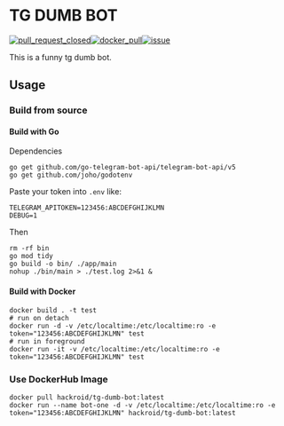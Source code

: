 # TG DUMB BOT

[![pull_request_closed](https://img.shields.io/github/actions/workflow/status/hackroid/tg-dumb-bot/pull_request_closed.yml)](https://github.com/hackroid/tg-dumb-bot/actions/workflows/pull_request_closed.yml)[![docker_pull](https://img.shields.io/docker/pulls/hackroid/tg-dumb-bot)](https://hub.docker.com/repository/docker/hackroid/tg-dumb-bot)[![issue](https://img.shields.io/github/issues/hackroid/tg-dumb-bot)](https://github.com/hackroid/tg-dumb-bot/issues)

This is a funny tg dumb bot.

## Usage

### Build from source

#### Build with Go

Dependencies

```shell
go get github.com/go-telegram-bot-api/telegram-bot-api/v5
go get github.com/joho/godotenv
```

Paste your token into `.env` like:

```text
TELEGRAM_APITOKEN=123456:ABCDEFGHIJKLMN
DEBUG=1
```

Then

```shell
rm -rf bin
go mod tidy
go build -o bin/ ./app/main
nohup ./bin/main > ./test.log 2>&1 &
```

#### Build with Docker

```shell
docker build . -t test
# run on detach
docker run -d -v /etc/localtime:/etc/localtime:ro -e token="123456:ABCDEFGHIJKLMN" test
# run in foreground
docker run -it -v /etc/localtime:/etc/localtime:ro -e token="123456:ABCDEFGHIJKLMN" test
```

### Use DockerHub Image

```shell
docker pull hackroid/tg-dumb-bot:latest
docker run --name bot-one -d -v /etc/localtime:/etc/localtime:ro -e token="123456:ABCDEFGHIJKLMN" hackroid/tg-dumb-bot:latest
```

